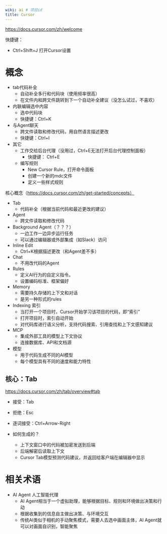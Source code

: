 ```yaml
---
wiki: ai # 项目id
title: Cursor
---
```


https://docs.cursor.com/zh/welcome

快捷键：
- Ctrl+Shift+J 打开Cursor设置

# 概念

- tab代码补全
  - 自动补全多行和代码块（使用频率很高）
  - 在文件内和跨文件跳转到下一个自动补全建议（没怎么试过，不喜欢）
- 内联编辑选中内容
  - 选中代码块
  - 快捷键：Ctrl+K
- 与Agent聊天
  - 跨文件读取和修改代码，用自然语言描述更改
  - 快捷键：Ctrl+I
- 其它
  - 工作交给后台代理（没用过，Ctrl+E无法打开后台代理控制面板）
    - 快捷键： Ctrl+E
  - 编写规则
    - New Cursor Rule，打开命令面板
    - 创建一个新的mdc文件
    - 定义一些样式规则

核心概念（https://docs.cursor.com/zh/get-started/concepts）
- Tab
  - 代码补全（根据当前代码和最近更改的建议）
- Agent
  - 跨文件读取和修改代码
- Background Agent（？？？）
  - 一边工作一边异步运行任务
  - 可以通过编辑器或外部集成（如Slack）访问
- Inline Edit
  - Ctrl+K根据描述更改（和Agent差不多）
- Chat
  - 不用改代码的Agent
- Rules
  - 定义AI行为的自定义指令。
  - 设置编码标准、框架偏好
- Memory
  - 需要持久存储的上下文和对话
  - 是另一种形式的rules
- Indexing 索引
  - 当打开一个项目时，Cursor开始学习该项目的代码，即“索引”
  - 打开项目时，索引自动开始
  - 对代码库进行语义分析，支持代码搜索、引用查找和上下文感知建议
- MCP
  - 集成外部工具的模型上下文协议
  - 连接数据库、API和文档源
- 模型
  - 用于代码生成不同的AI模型
  - 每个模型具有不同的速度和能力特性


## 核心：Tab
https://docs.cursor.com/zh/tab/overview#tab
- 接受：Tab
- 拒绝：Esc
- 逐词接受：Ctrl+Arrow-Right

- 如何生成的？
  - 上下文窗口中的代码被加密发送到后端
  - 后端解密后读取上下文
  - Cursor Tab模型预测代码建议，并返回给客户端在编辑器中显示
# 相关术语

- AI Agent 人工智能代理
  - AI Agent相当于一个虚拟助理，能够根据目标、规则和环境做出决策和行动
  - 根据收集到的信息自主做出决策、与环境交互
  - 传统AI类似于相机的手动聚焦模式，需要人去选中画面主体，AI Agent就可以对画面自识别，智能聚焦
